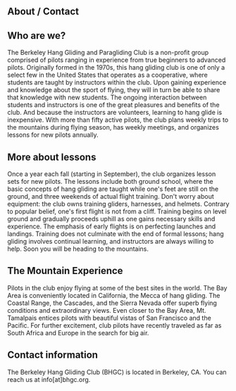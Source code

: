About / Contact
---------------

Who are we?
-----------

The Berkeley Hang Gliding and Paragliding Club is a non-profit group
comprised of pilots ranging in experience from true beginners to
advanced pilots. Originally formed in the 1970s, this hang gliding club
is one of only a select few in the United States that operates as a
cooperative, where students are taught by instructors within the club.
Upon gaining experience and knowledge about the sport of flying, they
will in turn be able to share that knowledge with new students. The
ongoing interaction between students and instructors is one of the great
pleasures and benefits of the club. And because the instructors are
volunteers, learning to hang glide is inexpensive. With more than fifty
active pilots, the club plans weekly trips to the mountains during
flying season, has weekly meetings, and organizes lessons for new pilots
annually.

More about lessons
------------------

Once a year each fall (starting in September), the club organizes lesson
sets for new pilots. The lessons include both ground school, where the
basic concepts of hang gliding are taught while one's feet are still on
the ground, and three weekends of actual flight training. Don't worry
about equipment: the club owns training gliders, harnesses, and helmets.
Contrary to popular belief, one's first flight is not from a cliff.
Training begins on level ground and gradually proceeds uphill as one
gains necessary skills and experience. The emphasis of early flights is
on perfecting launches and landings. Training does not culminate with
the end of formal lessons; hang gliding involves continual learning, and
instructors are always willing to help. Soon you will be heading to the
mountains.

The Mountain Experience
-----------------------

Pilots in the club enjoy flying at some of the best sites in the world.
The Bay Area is conveniently located in California, the Mecca of hang
gliding. The Coastal Range, the Cascades, and the Sierra Nevada offer
superb flying conditions and extraordinary views. Even closer to the Bay
Area, Mt. Tamalpais entices pilots with beautiful vistas of San
Francisco and the Pacific. For further excitement, club pilots have
recently traveled as far as South Africa and Europe in the search for
big air.

Contact information
-------------------

The Berkeley Hang Gliding Club (BHGC) is located in Berkeley, CA. You
can reach us at info[at]bhgc.org.
